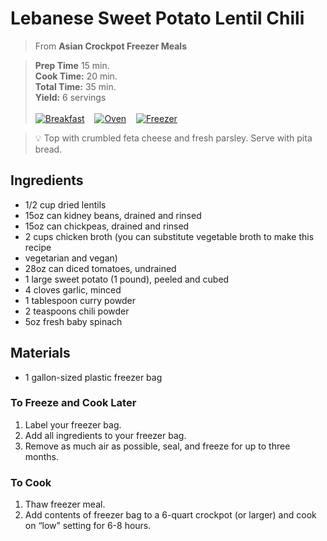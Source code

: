 # Lebanese Sweet Potato Lentil Chili

> From **Asian Crockpot Freezer Meals**

> **Prep Time** 15 min.<br>
**Cook Time:** 20 min.<br>
**Total Time:** 35 min.<br>
**Yield:** 6 servings<br> <br>
[![Breakfast](https://img.shields.io/badge/Meal_Type-Dinner-blue)](#) &nbsp;&nbsp;
[![Oven](https://img.shields.io/badge/Cooking_Method-Oven-green)](#) &nbsp;&nbsp;
[![Freezer](https://img.shields.io/badge/Is_Freezer_Meal-True-black)](#)

> :bulb: Top with crumbled feta cheese and fresh parsley. Serve with pita bread.

## Ingredients
- 1/2 cup dried lentils
- 15oz can kidney beans, drained and rinsed
- 15oz can chickpeas, drained and rinsed
- 2 cups chicken broth (you can substitute vegetable broth to make this recipe
- vegetarian and vegan)
- 28oz can diced tomatoes, undrained
- 1 large sweet potato (1 pound), peeled and cubed
- 4 cloves garlic, minced
- 1 tablespoon curry powder
- 2 teaspoons chili powder
- 5oz fresh baby spinach
## Materials
- 1 gallon-sized plastic freezer bag

### To Freeze and Cook Later

1. Label your freezer bag.
2. Add all ingredients to your freezer bag.
3. Remove as much air as possible, seal, and freeze for up to three months.

### To Cook

1. Thaw freezer meal.
2. Add contents of freezer bag to a 6-quart crockpot (or larger) and cook on
“low” setting for 6-8 hours.